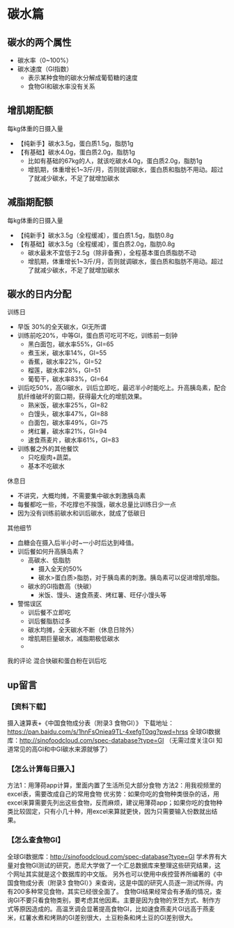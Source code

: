 

# 碳水篇

## 碳水的两个属性

- 碳水率（0~100%）
- 碳水速度（GI指数）
  - 表示某种食物的碳水分解成葡萄糖的速度
  - 食物GI和碳水率没有关系


## 增肌期配额
每kg体重的日摄入量
- 【纯新手】碳水3.5g，蛋白质1.5g，脂肪1g
- 【有基础】碳水4.0g，蛋白质2.0g，脂肪1g
  - 比如有基础的67kg的人，就该吃碳水4.0g，蛋白质2.0g，脂肪1g
  - 增肌期，体重增长1~3斤/月，否则就调碳水，蛋白质和脂肪不用动。超过了就减少碳水，不足了就增加碳水

## 减脂期配额
每kg体重的日摄入量
- 【纯新手】碳水3.5g（全程缓减），蛋白质1.5g，脂肪0.8g
- 【有基础】碳水3.5g（全程缓减），蛋白质2.0g，脂肪0.8g
  - 碳水最末不宜低于2.5g（除非备赛），全程基本蛋白质脂肪不动
  - 增肌期，体重增长1~3斤/月，否则就调碳水，蛋白质和脂肪不用动。超过了就减少碳水，不足了就增加碳水

## 碳水的日内分配
训练日
- 早饭 30%的全天碳水，GI无所谓
- 训练前吃20%，中等GI，蛋白质可吃可不吃，训练前一刻钟
  - 黑白面包，碳水率55%，GI=65
  - 煮玉米，碳水率14%，GI=55
  - 香蕉，碳水率22%，GI=52
  - 榴莲，碳水率28%，GI=51
  - 葡萄干，碳水率83%，GI=64
- 训后吃50%，高GI碳水，训后立即吃，最迟半小时能吃上。升高胰岛素，配合肌纤维破坏的窗口期，获得最大化的增肌效果。
  - 熟米饭，碳水率25%，GI=82
  - 白馒头，碳水率47%，GI=88
  - 白面包，碳水率49%，GI=75
  - 烤红薯，碳水率21%，GI=94
  - 速食燕麦片，碳水率61%，GI=83
- 训练餐之外的其他餐饮
  - 只吃瘦肉+蔬菜。
  - 基本不吃碳水

休息日
- 不讲究，大概均摊，不需要集中碳水刺激胰岛素
- 每餐都吃一些，不吃撑也不挨饿，碳水总量比训练日少一点
- 因为没有训练前碳水和训后碳水，就成了低碳日


其他细节
- 血糖会在摄入后半小时~一小时后达到峰值。 
- 训后餐如何升高胰岛素？
  - 高碳水、低脂肪
    - 摄入全天的50%
    - 碳水>蛋白质>脂肪，对于胰岛素的刺激。胰岛素可以促进增肌增脂。
  - 碳水的GI指数高（快碳）
    - 米饭、馒头、速食燕麦、烤红薯、旺仔小馒头等
- 警惕误区
  - 训后餐不立即吃
  - 训后餐脂肪过多
  - 碳水均摊，全天碳水不断（休息日除外）
  - 增肌期巨量碳水，减脂期极低碳水
  - 

我的评论
混合快碳和蛋白粉在训后吃


## up留言
### 【资料下载】

摄入速算表+《中国食物成分表（附录3 食物GI）》
下载地址：https://pan.baidu.com/s/1hnFsOniea9TL-4xefgT0qg?pwd=hrss
全球GI数据库：http://sinofoodcloud.com/spec-database?type=GI
（无需过度关注GI 知道常见的高GI和中GI碳水来源就够了）

### 【怎么计算每日摄入】
方法1：用薄荷app计算，里面内置了生活所见大部分食物
方法2：用我视频里的excel表，需要改成自己的常用食物
优劣势：如果你吃的食物种类很杂的话，用excel来算需要先列出这些食物，反而麻烦，建议用薄荷app；如果你吃的食物种类比较固定，只有小几十种，用excel来算就更快，因为只需要输入份数就出结果。

### 【怎么查食物GI】
全球GI数据库：http://sinofoodcloud.com/spec-database?type=GI
学术界有大量对食物GI测试的研究，悉尼大学做了一个汇总数据库来整理这些研究结果，这个网址其实就是这个数据库的中文版。
另外也可以使用中疾控营养所编著的《中国食物成分表（附录3 食物GI）》来查询，这是中国的研究人员逐一测试所得。内有200多种常见食物，其实已经很全面了。
食物GI结果经常会有矛盾的情况，查询GI不要只看食物类别，要考虑其他因素。主要是因为食物的烹饪方式、制作方式等原因造成的。高温烹调会显著提高食物GI，比如速食燕麦片GI远高于燕麦米，红薯水煮和烤熟的GI差别很大，土豆粉条和烤土豆的GI差别很大。


